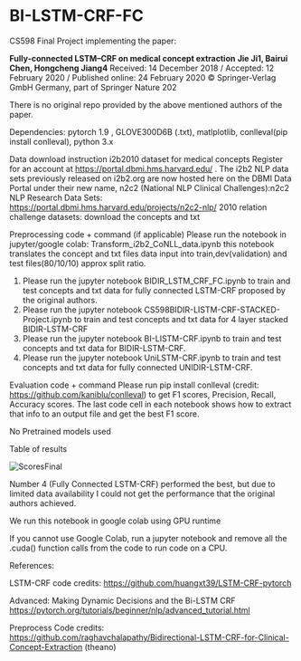 # BI-LSTM-CRF-FC

CS598  Final Project implementing the paper: 

**Fully‑connected LSTM–CRF on medical concept extraction**
**Jie Ji1, Bairui Chen, Hongcheng Jiang4**
Received: 14 December 2018 / Accepted: 12 February 2020 / Published online: 24 February 2020
© Springer-Verlag GmbH Germany, part of Springer Nature 202

There is no original repo provided by the above mentioned authors of the paper.

Dependencies: pytorch 1.9 , GLOVE300D6B (.txt), matlplotlib, conlleval(pip install conlleval), python 3.x

Data download instruction
i2b2010 dataset for medical concepts
Register for an account at https://portal.dbmi.hms.harvard.edu/ . The i2b2 NLP data sets previously released on i2b2.org are now hosted here on the DBMI Data Portal under their new name, n2c2 (National NLP Clinical Challenges):n2c2 NLP Research Data Sets: https://portal.dbmi.hms.harvard.edu/projects/n2c2-nlp/
2010 relation challenge datasets: download the concepts and txt 


Preprocessing code + command (if applicable)
Please run the notebook in jupyter/google colab: Transform_i2b2_CoNLL_data.ipynb
this notebook translates the concept and txt files data input into train,dev(validation) and test files(80/10/10) approx split ratio.

1) Please run the jupyter notebook BIDIR_LSTM_CRF_FC.ipynb to train and test concepts and txt data for fully connected LSTM-CRF proposed by the original authors.
2) Please run the jupyter notebook CS598BIDIR-LISTM-CRF-STACKED-Project.ipynb to train and test concepts and txt data for 4 layer stacked BIDIR-LSTM-CRF 
3) Please run the jupyter notebook BI-LISTM-CRF.ipynb to train and test concepts and txt data for BIDIR-LSTM-CRF.
4) Please run the jupyter notebook UniLSTM-CRF.ipynb to train and test concepts and txt data for fully connected UNIDIR-LSTM-CRF.

Evaluation code + command 
Please run pip install conlleval (credit: https://github.com/kaniblu/conlleval) to get F1 scores, Precision, Recall, Accuracy scores. The last code cell in each notebook shows how to extract that info to an output file and get the best F1 score.


No Pretrained models used

Table of results 


![ScoresFinal](https://user-images.githubusercontent.com/6293859/167307471-7439a42d-ce43-45b1-b90c-94697da3eaf1.PNG)

Number 4 (Fully Connected LSTM-CRF) performed the best, but due to limited data availability I could not get the performance that the original authors achieved.

We run this notebook in google colab using GPU runtime

If you cannot use Google Colab, run a jupyter notebook and remove all the .cuda() function calls from the code to run code on a CPU. 

References:

LSTM-CRF code credits: https://github.com/huangxt39/LSTM-CRF-pytorch

Advanced: Making Dynamic Decisions and the Bi-LSTM CRF
https://pytorch.org/tutorials/beginner/nlp/advanced_tutorial.html


Preprocess Code credits: https://github.com/raghavchalapathy/Bidirectional-LSTM-CRF-for-Clinical-Concept-Extraction (theano)

